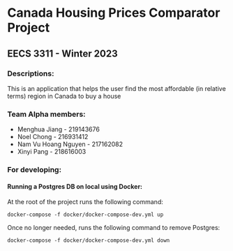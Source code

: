 # Canada Housing Prices Comparator Project

## EECS 3311 - Winter 2023

### Descriptions:

This is an application that helps the user find the most affordable (in relative terms) region in Canada to buy a house

### Team Alpha members:

- Menghua Jiang - 219143676
- Noel Chong - 216931412
- Nam Vu Hoang Nguyen - 217162082
- Xinyi Pang - 218616003

### For developing:

#### Running a Postgres DB on local using Docker:

At the root of the project runs the following command:

```
docker-compose -f docker/docker-compose-dev.yml up
```

Once no longer needed, runs the following command to remove Postgres:

```
docker-compose -f docker/docker-compose-dev.yml down
```
